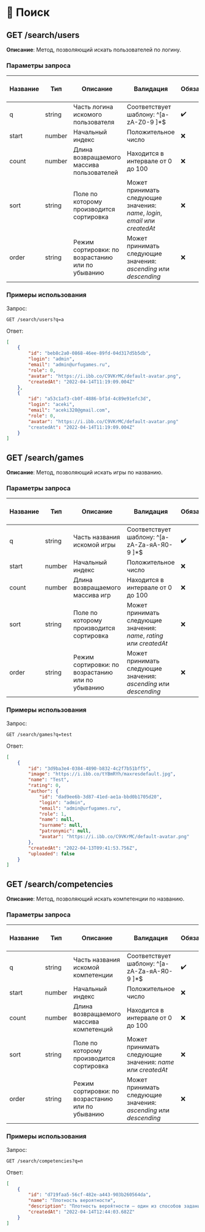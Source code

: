 # 🔎 Поиск

## GET /search/users

**Описание**: Метод, позволяющий искать пользователей по логину.

### Параметры запроса

Название|Тип|Описание|Валидация|Обязательный|Значение по умолчанию
-|-|-|-|-|-
q|string|Часть логина искомого пользователя|Соответствует шаблону: ^[a-zA-Z0-9 ]\*$|✔️|—
start|number|Начальный индекс|Положительное число|❌|0
count|number|Длина возвращаемого массива пользователей|Находится в интервале от 0 до 100|❌|10
sort|string|Поле по которому производится сортировка|Может принимать следующие значения: *name*, *login*, *email* или *createdAt*|❌|*createdAt*
order|string|Режим сортировки: по возрастанию или по убыванию|Может принимать следующие значения: *ascending* или *descending*|❌|*ascending*

### Примеры использования

Запрос:
```http
GET /search/users?q=a
```

Ответ:
```json
[
    {
        "id": "beb8c2a0-0868-46ee-89fd-04d317d5b5db",
        "login": "admin",
        "email": "admin@urfugames.ru",
        "role": 0,
        "avatar": "https://i.ibb.co/C9VKrMC/default-avatar.png",
        "createdAt": "2022-04-14T11:19:09.004Z"
    },
    {
        "id": "a53c1af3-cb0f-4886-bf1d-4c89e91efc3d",
        "login": "aceki",
        "email": "aceki320@gmail.com",
        "role": 0,
        "avatar": "https://i.ibb.co/C9VKrMC/default-avatar.png"
        "createdAt": "2022-04-14T11:19:09.004Z"
    }
]
```

## GET /search/games

**Описание**: Метод, позволяющий искать игры по названию.

### Параметры запроса

Название|Тип|Описание|Валидация|Обязательный|Значение по умолчанию
-|-|-|-|-|-
q|string|Часть названия искомой игры|Соответствует шаблону: ^[a-zA-Zа-яА-Я0-9 ]\*$|✔️|—
start|number|Начальный индекс|Положительное число|❌|0
count|number|Длина возвращаемого массива игр|Находится в интервале от 0 до 100|❌|10
sort|string|Поле по которому производится сортировка|Может принимать следующие значения: *name*, *rating* или *createdAt*|❌|*createdAt*
order|string|Режим сортировки: по возрастанию или по убыванию|Может принимать следующие значения: *ascending* или *descending*|❌|*ascending*

### Примеры использования

Запрос:
```http
GET /search/games?q=test
```

Ответ:
```json
[
    {
        "id": "3d9ba3e4-0384-4890-b832-4c2f7b51bff5",
        "image": "https://i.ibb.co/tYBmRYh/maxresdefault.jpg",
        "name": "Test",
        "rating": 0,
        "author": {
            "id": "dad9ee6b-3d87-41ed-ae1a-bbd0b1705d20",
            "login": "admin",
            "email": "admin@urfugames.ru",
            "role": 1,
            "name": null,
            "surname": null,
            "patronymic": null,
            "avatar": "https://i.ibb.co/C9VKrMC/default-avatar.png"
        },
        "createdAt": "2022-04-13T09:41:53.756Z",
        "uploaded": false
    }
]
```

## GET /search/competencies

**Описание**: Метод, позволяющий искать компетенции по названию.

### Параметры запроса

Название|Тип|Описание|Валидация|Обязательный|Значение по умолчанию
-|-|-|-|-|-
q|string|Часть названия искомой компетенции|Соответствует шаблону: ^[a-zA-Zа-яА-Я0-9 ]\*$|✔️|—
start|number|Начальный индекс|Положительное число|❌|0
count|number|Длина возвращаемого массива компетенций|Находится в интервале от 0 до 100|❌|10
sort|string|Поле по которому производится сортировка|Может принимать следующие значения: *name* или *createdAt*|❌|*createdAt*
order|string|Режим сортировки: по возрастанию или по убыванию|Может принимать следующие значения: *ascending* или *descending*|❌|*ascending*

### Примеры использования

Запрос:
```http
GET /search/competencies?q=п
```

Ответ:
```json
[
    {
        "id": "d719faa5-56cf-482e-a443-903b260564da",
        "name": "Плотность вероятности",
        "description": "Плотность вероя́тности — один из способов задания распределения случайной величины.",
        "createdAt": "2022-04-14T12:44:03.682Z"
    }
]
```



